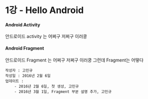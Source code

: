 #  1강 - Hello Android

#### Android Activity

안드로이드 activity 는 어쩌구 저쩌구 이러쿵


#### Android Fragment

안드로이드 Fragment 는 어쩌구 저쩌구 이러쿵
그런데 Fragment는 어떻다

```
작성자 : 고민규
작성일 : 2016년 2월 6일
업데이트 :
    - 2016년 2월 6일, 첫 생성, 고민규
    - 2016년 3월 1일, Fragment 부분 설명 추가, 고민규
```

